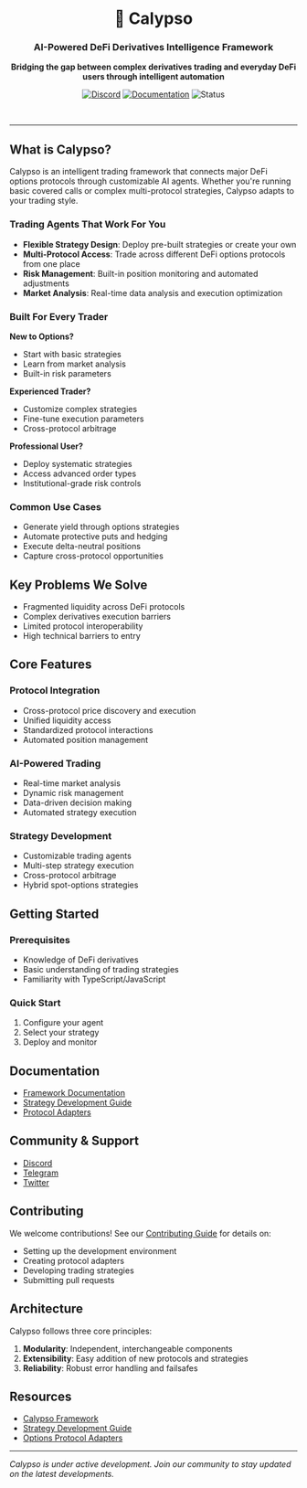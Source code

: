 <div align="center">
  <h1>🌊 Calypso</h1>
  <h3>AI-Powered DeFi Derivatives Intelligence Framework</h3>
  
  <p>
    <strong>Bridging the gap between complex derivatives trading and everyday DeFi users through intelligent automation</strong>
  </p>

  <p>
    <a href="https://discord.gg/ZgPpr9psqp"><img src="https://img.shields.io/discord/YOUR_DISCORD_ID?color=7289da&label=Discord&logo=discord&logoColor=white" alt="Discord"></a>
    <a href="https://docs.grix.finance"><img src="https://img.shields.io/badge/docs-grix.finance-blue" alt="Documentation"></a>
    <img src="https://img.shields.io/badge/Status-Alpha-orange" alt="Status">
  </p>

  <br/>
</div>

---

## What is Calypso?

Calypso is an intelligent trading framework that connects major DeFi options protocols through customizable AI agents. Whether you're running basic covered calls or complex multi-protocol strategies, Calypso adapts to your trading style.

### Trading Agents That Work For You

- **Flexible Strategy Design**: Deploy pre-built strategies or create your own
- **Multi-Protocol Access**: Trade across different DeFi options protocols from one place
- **Risk Management**: Built-in position monitoring and automated adjustments
- **Market Analysis**: Real-time data analysis and execution optimization

### Built For Every Trader

**New to Options?**
- Start with basic strategies
- Learn from market analysis
- Built-in risk parameters

**Experienced Trader?**
- Customize complex strategies
- Fine-tune execution parameters
- Cross-protocol arbitrage

**Professional User?**
- Deploy systematic strategies
- Access advanced order types
- Institutional-grade risk controls

### Common Use Cases

- Generate yield through options strategies
- Automate protective puts and hedging
- Execute delta-neutral positions
- Capture cross-protocol opportunities

## Key Problems We Solve

- Fragmented liquidity across DeFi protocols
- Complex derivatives execution barriers
- Limited protocol interoperability
- High technical barriers to entry

## Core Features

### Protocol Integration
- Cross-protocol price discovery and execution
- Unified liquidity access
- Standardized protocol interactions
- Automated position management

### AI-Powered Trading
- Real-time market analysis
- Dynamic risk management
- Data-driven decision making
- Automated strategy execution

### Strategy Development
- Customizable trading agents
- Multi-step strategy execution
- Cross-protocol arbitrage
- Hybrid spot-options strategies

## Getting Started

### Prerequisites
- Knowledge of DeFi derivatives
- Basic understanding of trading strategies
- Familiarity with TypeScript/JavaScript

### Quick Start
1. Configure your agent
2. Select your strategy
3. Deploy and monitor

## Documentation

- [Framework Documentation](https://docs.grix.finance)
- [Strategy Development Guide](strategies/README.md)
- [Protocol Adapters](https://github.com/grixprotocol/defi-options-adapters)

## Community & Support

- [Discord](https://discord.gg/ZgPpr9psqp)
- [Telegram](https://web.telegram.org/k/#@Calypso_by_Grix)
- [Twitter](https://x.com/calypso_by_grix)

## Contributing

We welcome contributions! See our [Contributing Guide](CONTRIBUTING.md) for details on:

- Setting up the development environment
- Creating protocol adapters
- Developing trading strategies
- Submitting pull requests

## Architecture

Calypso follows three core principles:
1. **Modularity**: Independent, interchangeable components
2. **Extensibility**: Easy addition of new protocols and strategies
3. **Reliability**: Robust error handling and failsafes

## Resources

- [Calypso Framework](https://github.com/grixprotocol/calypso)
- [Strategy Development Guide](https://github.com/grixprotocol/calypso/strategies)
- [Options Protocol Adapters](https://github.com/grixprotocol/defi-options-adapters)

---

*Calypso is under active development. Join our community to stay updated on the latest developments.*

